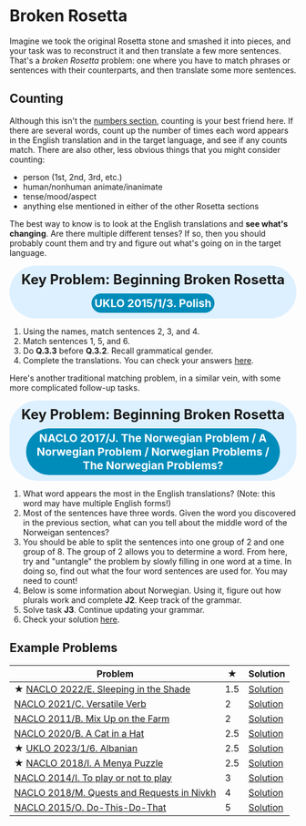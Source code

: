 # Broken Rosetta

Imagine we took the original Rosetta stone and smashed it into pieces, and your task was to reconstruct it and then translate a few more sentences. That's a *broken Rosetta* problem: one where you have to match phrases or sentences with their counterparts, and then translate some more sentences.

## Counting

Although this isn't the [numbers section](numbers.md), counting is your best friend here. If there are several words, count up the number of times each word appears in the English translation and in the target language, and see if any counts match. There are also other, less obvious things that you might consider counting:

- person (1st, 2nd, 3rd, etc.)
- human/nonhuman animate/inanimate
- tense/mood/aspect
- anything else mentioned in either of the other Rosetta sections

The best way to know is to look at the English translations and **see what's changing**. Are there multiple different tenses? If so, then you should probably count them and try and figure out what's going on in the target language.

<div style="background-color: #DDF0FF; border-radius: 50px; padding: 10px; display: flex; flex-direction: column; align-items: center; justify-content: center;">
  <div style="font-weight: bold; font-size: 1.5rem;">Key Problem: Beginning Broken Rosetta</div>
  <div style="margin-top: 10px; text-align: center; background-color: #008CBA; color: #fff; border-radius: 50px; padding: 5px; max-width: 90%;">
    <a href="https://www.uklo.org/wp-content/uploads/2022/05/2015_3.-Polish.pdf" style="font-size: 1.2rem; font-weight: bold; color: #fff; text-decoration: none;">UKLO 2015/1/3. Polish</a>
  </div>
</div>

1. Using the names, match sentences 2, 3, and 4.
2. Match sentences 1, 5, and 6.
3. Do **Q.3.3** before **Q.3.2**. Recall grammatical gender.
4. Complete the translations. You can check your answers [here](https://www.uklo.org/wp-content/uploads/2022/05/2015_3.-Polish.pdf#page=2).

Here's another traditional matching problem, in a similar vein, with some more complicated follow-up tasks.

<div style="background-color: #DDF0FF; border-radius: 50px; padding: 10px; display: flex; flex-direction: column; align-items: center; justify-content: center;">
  <div style="font-weight: bold; font-size: 1.5rem;">Key Problem: Beginning Broken Rosetta</div>
  <div style="margin-top: 10px; text-align: center; background-color: #008CBA; color: #fff; border-radius: 50px; padding: 5px; max-width: 90%;">
    <a href="https://www.nacloweb.org/resources/problems/2017/N2017-J.pdf" style="font-size: 1.2rem; font-weight: bold; color: #fff; text-decoration: none;">NACLO 2017/J. The Norwegian Problem / A Norwegian Problem / Norwegian Problems / The Norwegian Problems?</a>
  </div>
</div>

1. What word appears the most in the English translations? (Note: this word may have multiple English forms!)
2. Most of the sentences have three words. Given the word you discovered in the previous section, what can you tell about the middle word of the Norweigan sentences?
3. You should be able to split the sentences into one group of 2 and one group of 8. The group of 2 allows you to determine a word. From here, try and "untangle" the problem by slowly filling in one word at a time. In doing so, find out what the four word sentences are used for. You may need to count!
4. Below is some information about Norwegian. Using it, figure out how plurals work and complete **J2**. Keep track of the grammar.
5. Solve task **J3**. Continue updating your grammar.
6. Check your solution [here](https://www.nacloweb.org/resources/problems/2017/N2017-JS.pdf).

## Example Problems

| Problem | ★ | Solution |
|--|--|--|
| ★ [NACLO 2022/E. Sleeping in the Shade](https://naclo.org/resources/problems/2022/N2022-E.pdf) | 1.5 | [Solution](https://naclo.org/resources/problems/2022/N2022-ES.pdf) |
| [NACLO 2021/C. Versatile Verb](https://naclo.org/resources/problems/2021/N2021-C.pdf) | 2 | [Solution](https://naclo.org/resources/problems/2021/N2021-CS.pdf) |
| [NACLO 2011/B. Mix Up on the Farm](https://naclo.org/resources/problems/2011/B.pdf) | 2 | [Solution](https://naclo.org/resources/problems/2011/BS.pdf) |
| [NACLO 2020/B. A Cat in a Hat](https://naclo.org/resources/problems/2020/N2020-B.pdf) | 2.5 | [Solution](https://naclo.org/resources/problems/2020/N2020-BS.pdf) |
| ★ [UKLO 2023/1/6. Albanian](https://drive.google.com/file/d/1R0W5zOBqwqBhgXEJ4Ag_CvTNjSahxRx6/view?usp=share_link) | 2.5 | [Solution](https://drive.google.com/file/d/1R0W5zOBqwqBhgXEJ4Ag_CvTNjSahxRx6/view?usp=share_link) |
| ★ [NACLO 2018/I. A Menya Puzzle](https://naclo.org/resources/problems/2018/N2018-I.pdf) | 2.5 | [Solution](https://naclo.org/resources/problems/2018/N2018-IS.pdf) |
| [NACLO 2014/I. To play or not to play](https://naclo.org/resources/problems/2014/N2014-I.pdf) | 3 | [Solution](https://naclo.org/resources/problems/2014/N2014-IS.pdf) |
| [NACLO 2018/M. Quests and Requests in Nivkh](https://naclo.org/resources/problems/2018/N2018-M.pdf) | 4 | [Solution](https://naclo.org/resources/problems/2018/N2018-MS.pdf) |
| [NACLO 2015/O. Do-This-Do-That](https://naclo.org/resources/problems/2015/N2015-O.pdf) | 5 | [Solution](https://naclo.org/resources/problems/2015/N2015-OS.pdf) |

